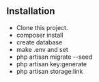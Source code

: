 ## Installation
+ Clone this project.
+ composer install
+ create database
+ make .env and set
+ php artisan migrate --seed
+ php artisan key:generate
+ php artisan storage:link
